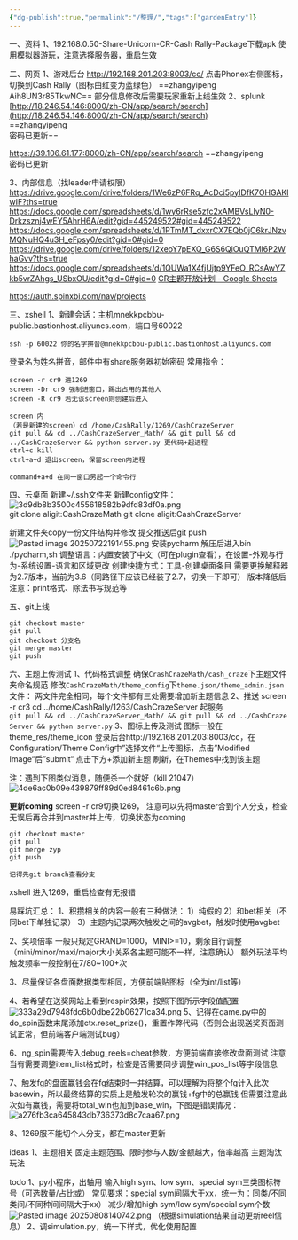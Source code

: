 ```yaml
---
{"dg-publish":true,"permalink":"/整理/","tags":["gardenEntry"]}
---
```




一、资料
1、192.168.0.50-Share-Unicorn-CR-Cash Rally-Package下载apk
使用模拟器游玩，注意选择服务器，重启生效

二、网页
1、游戏后台
http://192.168.201.203:8003/cc/
点击Phonex右侧图标，切换到Cash Rally（图标由红变为蓝绿色）
==zhangyipeng
Aih8UN3r85TkwNC==
部分信息修改后需要玩家重新上线生效
2、splunk
[http://18.246.54.146:8000/zh-CN/app/search/search](http://18.246.54.146:8000/zh-CN/app/search/search)  
==zhangyipeng  
密码已更新==

https://39.106.61.177:8000/zh-CN/app/search/search
==zhangyipeng  
密码已更新

3、内部信息（找leader申请权限）
https://drive.google.com/drive/folders/1We6zP6FRq_AcDci5pyIDfK7OHGAKlwIF?ths=true
https://docs.google.com/spreadsheets/d/1wy6rRse5zfc2xAMBVsLIyN0-Drkzsznj4wEY5AhrH6A/edit?gid=445249522#gid=445249522
https://docs.google.com/spreadsheets/d/1PTmMT_dxxrCX7EQb0jC6krJNzvMQNuHQ4u3H_eFpsy0/edit?gid=0#gid=0
https://drive.google.com/drive/folders/12xeoY7pEXQ_G6S6QiOuQTMl6P2WhaGvv?ths=true
https://docs.google.com/spreadsheets/d/1QUWa1X4fjUjtp9YFeO_RCsAwYZkb5vrZAhgs_USbxOU/edit?gid=0#gid=0
[CR主题开放计划 - Google Sheets](https://docs.google.com/spreadsheets/d/1PTmMT_dxxrCX7EQb0jC6krJNzvMQNuHQ4u3H_eFpsy0/edit?gid=0#gid=0)

https://auth.spinxbi.com/nav/projects

三、xshell
1、新建会话：主机mnekkpcbbu-public.bastionhost.aliyuncs.com，端口号60022
```
ssh -p 60022 你的名字拼音@mnekkpcbbu-public.bastionhost.aliyuncs.com
```
登录名为姓名拼音，邮件中有share服务器初始密码
常用指令：
```
screen -r cr9 进1269  
screen -Dr cr9 强制进窗口，踢出占用的其他人  
screen -R cr9 若无该screen则创建后进入  
  
screen 内  
（若是新建的screen）cd /home/CashRally/1269/CashCrazeServer  
git pull && cd ../CashCrazeServer_Math/ && git pull && cd ../CashCrazeServer && python server.py 更代码+起进程  
ctrl+c kill  
ctrl+a+d 退出screen，保留screen内进程  
  
command+a+d 在同一窗口另起一个命令行
```

四、云桌面
新建~/.ssh文件夹
新建config文件：
![3d9db8b3500c455618582b9dfd83df0a.png](/img/user/3d9db8b3500c455618582b9dfd83df0a.png)git clone aligit:CashCrazeMath
git clone aligit:CashCrazeServer

新建文件夹copy一份文件结构并修改
提交推送后git push
![Pasted image 20250722191455.png](/img/user/Pasted%20image%2020250722191455.png)
安装pycharm
解压后进入bin
./pycharm,sh
调整语言：内置安装了中文（可在plugin查看），在设置-外观与行为-系统设置-语言和区域更改
创建快捷方式：工具-创建桌面条目
需要更换解释器为2.7版本，当前为3.6（同路径下应该已经装了2.7，切换一下即可）
版本降低后注意：print格式、除法书写规范等

五、git上线
```
git checkout master
git pull
git checkout 分支名
git merge master
git push
```

六、主题上传测试
1、代码格式调整
确保`CrashCrazeMath/cash_craze`下主题文件夹命名规范
修改`CashCrazeMath/theme_config`下`theme.json/theme_admin.json`文件：
两文件完全相同，每个文件都有三处需要增加新主题信息
2、推送
screen -r cr3
cd ../home/CashRally/1263/CashCrazeServer
起服务`git pull && cd ../CashCrazeServer_Math/ && git pull && cd ../CashCrazeServer && python server.py`
3、图标上传及测试
图标一般在theme_res/theme_icon
登录后台http://192.168.201.203:8003/cc，在Configuration/Theme Config中”选择文件“上传图标，点击”Modified Image“后”submit“
点击下方+添加新主题
刷新，在Themes中找到该主题

注：遇到下图类似消息，随便杀一个就好（kill 21047）
![4de6ac0b09e439879ff89d0ed8461c6b.png](/img/user/4de6ac0b09e439879ff89d0ed8461c6b.png)

**更新coming**
screen -r cr9切换1269，
注意可以先将master合到个人分支，检查无误后再合并到master并上传，切换状态为coming
```
git checkout master
git pull
git merge zyp
git push

记得先git branch查看分支
```
xshell 进入1269，重启检查有无报错



易踩坑汇总：
1、积攒相关的内容一般有三种做法：
1）纯假的
2）和bet相关（不同bet下单独记录）
3）主题内记录两次触发之间的avgbet，触发时使用avgbet

2、奖项倍率
一般只规定GRAND=1000，MINI>=10，剩余自行调整（mini/minor/maxi/major大小关系各主题可能不一样，注意确认）
额外玩法平均触发频率一般控制在7/80~100+次

3、尽量保证各盘面数据类型相同，方便前端贴图标（全为int/list等）

4、若希望在送奖网站上看到respin效果，按照下图所示字段值配置
![333a29d7948fdc6b0dbe22b06271ca34.png](/img/user/333a29d7948fdc6b0dbe22b06271ca34.png)
5、记得在game.py中的do_spin函数末尾添加ctx.reset_prize()，重置作弊代码（否则会出现送奖页面测试正常，但前端客户端测试bug）

6、ng_spin需要传入debug_reels=cheat参数，方便前端直接修改盘面测试
注意当有需要调整item_list格式时，检查是否需要同步调整win_pos_list等字段信息

7、触发fg的盘面赢钱会在fg结束时一并结算，可以理解为将整个fg计入此次basewin，所以最终结算的实质上是触发轮次的赢钱+fg中的总赢钱
但需要注意此次如有赢钱，需要将total_win也加到base_win，下图是错误情况：
![a276fb3ca645843db736373d8c7caa67.png](/img/user/a276fb3ca645843db736373d8c7caa67.png)

8、1269服不能切个人分支，都在master更新



ideas
1、主题相关
固定主题范围、限时参与人数/金额越大，倍率越高
主题淘汰玩法

todo
1、py小程序，出轴用
输入high sym、low sym、special sym三类图标符号（可选数量/占比或）
常见要求：special sym间隔大于xx，统一为：同类/不同类间/不同种间间隔大于xx）
减少/增加high sym/low sym/special sym个数
![Pasted image 20250808140742.png](/img/user/Pasted%20image%2020250808140742.png)
（根据simulation结果自动更新reel信息）
2、调simulation.py，统一下样式，优化使用配置



